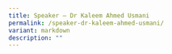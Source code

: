 ```yaml
---
title: Speaker – Dr Kaleem Ahmed Usmani
permalink: /speaker-dr-kaleem-ahmed-usmani/
variant: markdown
description: ""
---
```

